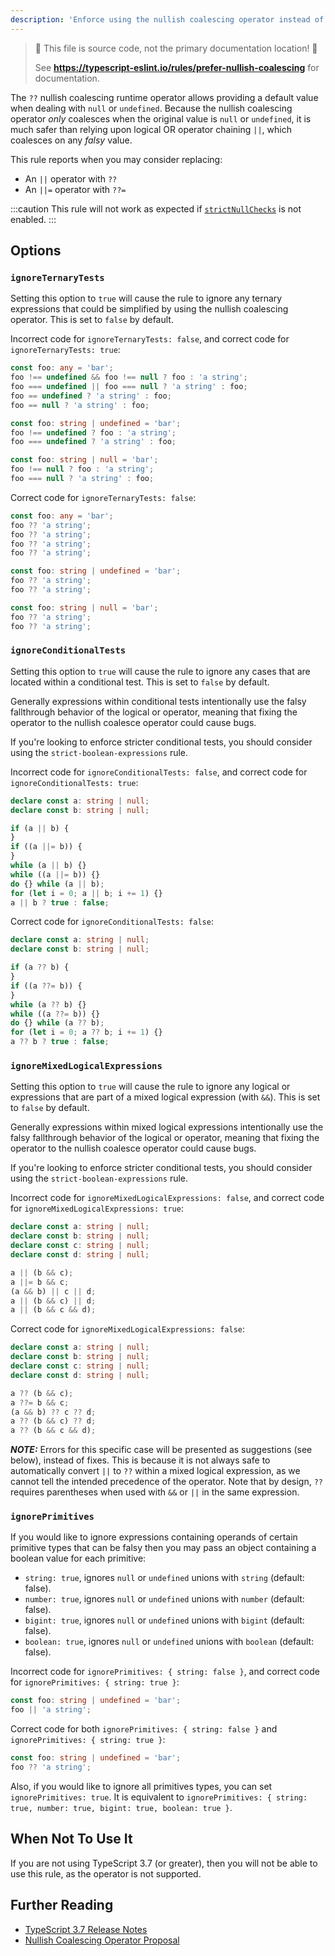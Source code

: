 ```yaml
---
description: 'Enforce using the nullish coalescing operator instead of logical assignments or chaining.'
---
```


> 🛑 This file is source code, not the primary documentation location! 🛑
>
> See **https://typescript-eslint.io/rules/prefer-nullish-coalescing** for documentation.

The `??` nullish coalescing runtime operator allows providing a default value when dealing with `null` or `undefined`.
Because the nullish coalescing operator _only_ coalesces when the original value is `null` or `undefined`, it is much safer than relying upon logical OR operator chaining `||`, which coalesces on any _falsy_ value.

This rule reports when you may consider replacing:

- An `||` operator with `??`
- An `||=` operator with `??=`

:::caution
This rule will not work as expected if [`strictNullChecks`](https://www.typescriptlang.org/tsconfig#strictNullChecks) is not enabled.
:::

## Options

### `ignoreTernaryTests`

Setting this option to `true` will cause the rule to ignore any ternary expressions that could be simplified by using the nullish coalescing operator. This is set to `false` by default.

Incorrect code for `ignoreTernaryTests: false`, and correct code for `ignoreTernaryTests: true`:

```ts option='{ "ignoreTernaryTests": false }' showPlaygroundButton
const foo: any = 'bar';
foo !== undefined && foo !== null ? foo : 'a string';
foo === undefined || foo === null ? 'a string' : foo;
foo == undefined ? 'a string' : foo;
foo == null ? 'a string' : foo;

const foo: string | undefined = 'bar';
foo !== undefined ? foo : 'a string';
foo === undefined ? 'a string' : foo;

const foo: string | null = 'bar';
foo !== null ? foo : 'a string';
foo === null ? 'a string' : foo;
```

Correct code for `ignoreTernaryTests: false`:

```ts option='{ "ignoreTernaryTests": false }' showPlaygroundButton
const foo: any = 'bar';
foo ?? 'a string';
foo ?? 'a string';
foo ?? 'a string';
foo ?? 'a string';

const foo: string | undefined = 'bar';
foo ?? 'a string';
foo ?? 'a string';

const foo: string | null = 'bar';
foo ?? 'a string';
foo ?? 'a string';
```

### `ignoreConditionalTests`

Setting this option to `true` will cause the rule to ignore any cases that are located within a conditional test. This is set to `false` by default.

Generally expressions within conditional tests intentionally use the falsy fallthrough behavior of the logical or operator, meaning that fixing the operator to the nullish coalesce operator could cause bugs.

If you're looking to enforce stricter conditional tests, you should consider using the `strict-boolean-expressions` rule.

Incorrect code for `ignoreConditionalTests: false`, and correct code for `ignoreConditionalTests: true`:

```ts option='{ "ignoreConditionalTests": false }' showPlaygroundButton
declare const a: string | null;
declare const b: string | null;

if (a || b) {
}
if ((a ||= b)) {
}
while (a || b) {}
while ((a ||= b)) {}
do {} while (a || b);
for (let i = 0; a || b; i += 1) {}
a || b ? true : false;
```

Correct code for `ignoreConditionalTests: false`:

```ts option='{ "ignoreConditionalTests": false }' showPlaygroundButton
declare const a: string | null;
declare const b: string | null;

if (a ?? b) {
}
if ((a ??= b)) {
}
while (a ?? b) {}
while ((a ??= b)) {}
do {} while (a ?? b);
for (let i = 0; a ?? b; i += 1) {}
a ?? b ? true : false;
```

### `ignoreMixedLogicalExpressions`

Setting this option to `true` will cause the rule to ignore any logical or expressions that are part of a mixed logical expression (with `&&`). This is set to `false` by default.

Generally expressions within mixed logical expressions intentionally use the falsy fallthrough behavior of the logical or operator, meaning that fixing the operator to the nullish coalesce operator could cause bugs.

If you're looking to enforce stricter conditional tests, you should consider using the `strict-boolean-expressions` rule.

Incorrect code for `ignoreMixedLogicalExpressions: false`, and correct code for `ignoreMixedLogicalExpressions: true`:

```ts option='{ "ignoreMixedLogicalExpressions": false }' showPlaygroundButton
declare const a: string | null;
declare const b: string | null;
declare const c: string | null;
declare const d: string | null;

a || (b && c);
a ||= b && c;
(a && b) || c || d;
a || (b && c) || d;
a || (b && c && d);
```

Correct code for `ignoreMixedLogicalExpressions: false`:

```ts option='{ "ignoreMixedLogicalExpressions": false }' showPlaygroundButton
declare const a: string | null;
declare const b: string | null;
declare const c: string | null;
declare const d: string | null;

a ?? (b && c);
a ??= b && c;
(a && b) ?? c ?? d;
a ?? (b && c) ?? d;
a ?? (b && c && d);
```

**_NOTE:_** Errors for this specific case will be presented as suggestions (see below), instead of fixes. This is because it is not always safe to automatically convert `||` to `??` within a mixed logical expression, as we cannot tell the intended precedence of the operator. Note that by design, `??` requires parentheses when used with `&&` or `||` in the same expression.

### `ignorePrimitives`

If you would like to ignore expressions containing operands of certain primitive types that can be falsy then you may pass an object containing a boolean value for each primitive:

- `string: true`, ignores `null` or `undefined` unions with `string` (default: false).
- `number: true`, ignores `null` or `undefined` unions with `number` (default: false).
- `bigint: true`, ignores `null` or `undefined` unions with `bigint` (default: false).
- `boolean: true`, ignores `null` or `undefined` unions with `boolean` (default: false).

Incorrect code for `ignorePrimitives: { string: false }`, and correct code for `ignorePrimitives: { string: true }`:

```ts option='{ "ignorePrimitives": { "string": true } }' showPlaygroundButton
const foo: string | undefined = 'bar';
foo || 'a string';
```

Correct code for both `ignorePrimitives: { string: false }` and `ignorePrimitives: { string: true }`:

```ts option='{ "ignorePrimitives": { "string": true } }' showPlaygroundButton
const foo: string | undefined = 'bar';
foo ?? 'a string';
```

Also, if you would like to ignore all primitives types, you can set `ignorePrimitives: true`. It is equivalent to `ignorePrimitives: { string: true, number: true, bigint: true, boolean: true }`.

## When Not To Use It

If you are not using TypeScript 3.7 (or greater), then you will not be able to use this rule, as the operator is not supported.

## Further Reading

- [TypeScript 3.7 Release Notes](https://www.typescriptlang.org/docs/handbook/release-notes/typescript-3-7.html)
- [Nullish Coalescing Operator Proposal](https://github.com/tc39/proposal-nullish-coalescing/)

